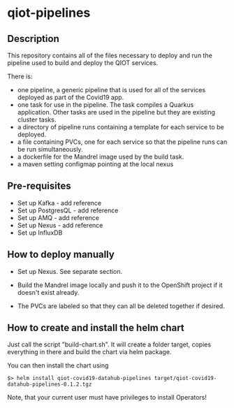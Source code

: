 # qiot-pipelines

## Description
This repository contains all of the files necessary to deploy and run the 
pipeline used to build and deploy the QIOT services.

There is:
- one pipeline, a generic pipeline that is used for all of the services
deployed as part of the Covid19 app.
- one task for use in the pipeline.  The task compiles a Quarkus application.
  Other tasks are used in the pipeline but they are existing cluster tasks.
- a directory of pipeline runs containing a template for each service to be
  deployed.
- a file containing PVCs, one for each service so that the pipeline runs can
  be run simultaneously.
- a dockerfile for the Mandrel image used by the build task.
- a maven setting configmap pointing at the local nexus


## Pre-requisites
- Set up Kafka - add reference
- Set up PostgresQL - add reference
- Set up AMQ - add reference
- Set up Nexus - add reference
- Set up InfluxDB


## How to deploy manually
- Set up Nexus.  See separate section.

- Build the Mandrel image locally and push it to the OpenShift project if it
  doesn't exist already.

- The PVCs are labeled so that they can all be deleted together if desired.


## How to create and install the helm chart

Just call the script "build-chart.sh". It will create a folder target, copies everything in there
and build the chart via helm package. 

You can then install the chart using

```
$> helm install qiot-covid19-datahub-pipelines target/qiot-covid19-datahub-pipelines-0.1.2.tgz
```

Note, that your current user must have privileges to install Operators!


